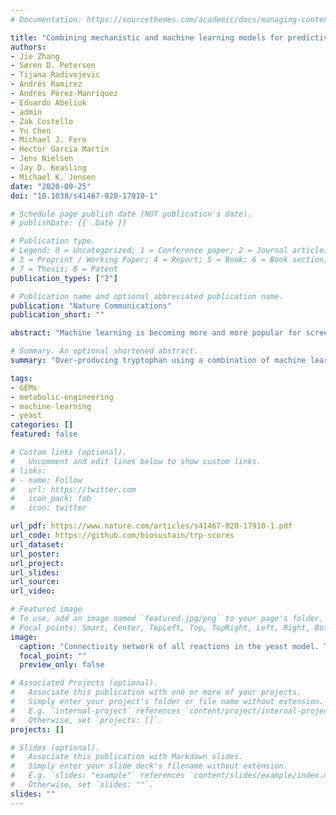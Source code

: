 ```yaml
---
# Documentation: https://sourcethemes.com/academic/docs/managing-content/

title: "Combining mechanistic and machine learning models for predictive engineering and optimization of tryptophan metabolism"
authors:
- Jie Zhang
- Søren D. Petersen
- Tijana Radivojevic
- Andrés Ramirez
- Andrés Pérez-Manríquez
- Eduardo Abeliuk
- admin
- Zak Costello
- Yu Chen
- Michael J. Fero
- Hector Garcia Martin
- Jens Nielsen
- Jay D. Keasling
- Michael K. Jensen
date: "2020-09-25"
doi: "10.1038/s41467-020-17910-1"

# Schedule page publish date (NOT publication's date).
# publishDate: {{ .Date }}

# Publication type.
# Legend: 0 = Uncategorized; 1 = Conference paper; 2 = Journal article;
# 3 = Preprint / Working Paper; 4 = Report; 5 = Book; 6 = Book section;
# 7 = Thesis; 8 = Patent
publication_types: ["2"]

# Publication name and optional abbreviated publication name.
publication: "Nature Communications"
publication_short: ""

abstract: "Machine learning is becoming more and more popular for screening for targets, as it can decrease the number of combinations to be studied. Here we combined in a two-step approach mechanistic and machine learning models to increase tryptophan production in yeast, as a proof of concept. In the first step we used genome-scale modeling to pinpoint the genes to focus on, and in the second step we used machine learning for predicting the most promising promoters for said genes, using fluorescent data from a tryptophan biosensor. I was in charge of the genome-scale modeling step of the approach, which was the same as the method introduced in a [previous](https://www.benjasanchez.com/publication/2019/10/fine-tuning) publication. Running this approach gave us a strain that increased tryptophan titer and productivity by up to 74% and 43%, respectively, so it presents as a promising tool for metabolic engineering."

# Summary. An optional shortened abstract.
summary: "Over-producing tryptophan using a combination of machine learning and flux balance analysis"

tags:
- GEMs
- metabolic-engineering
- machine-learning
- yeast
categories: []
featured: false

# Custom links (optional).
#   Uncomment and edit lines below to show custom links.
# links:
# - name: Follow
#   url: https://twitter.com
#   icon_pack: fab
#   icon: twitter

url_pdf: https://www.nature.com/articles/s41467-020-17910-1.pdf
url_code: https://github.com/biosustain/trp-scores
url_dataset:
url_poster:
url_project:
url_slides:
url_source:
url_video:

# Featured image
# To use, add an image named `featured.jpg/png` to your page's folder.
# Focal points: Smart, Center, TopLeft, Top, TopRight, Left, Right, BottomLeft, Bottom, BottomRight.
image:
  caption: "Connectivity network of all reactions in the yeast model. Taken from the original publication: https://doi.org/10.1038/s41467-020-17910-1"
  focal_point: ""
  preview_only: false

# Associated Projects (optional).
#   Associate this publication with one or more of your projects.
#   Simply enter your project's folder or file name without extension.
#   E.g. `internal-project` references `content/project/internal-project/index.md`.
#   Otherwise, set `projects: []`.
projects: []

# Slides (optional).
#   Associate this publication with Markdown slides.
#   Simply enter your slide deck's filename without extension.
#   E.g. `slides: "example"` references `content/slides/example/index.md`.
#   Otherwise, set `slides: ""`.
slides: ""
---
```

